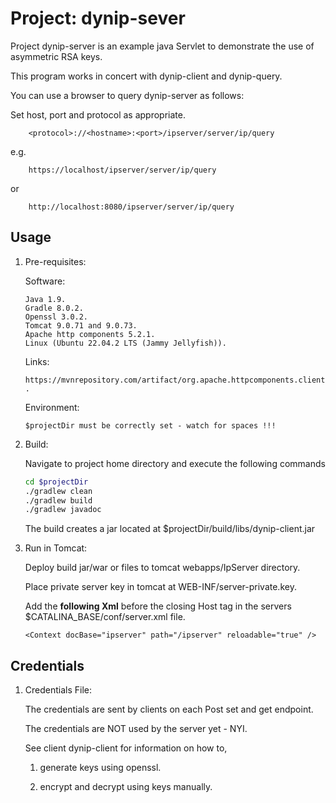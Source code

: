 
# Project: dynip-sever

Project dynip-server is an example java Servlet to demonstrate the use of asymmetric RSA keys.

This program works in concert with dynip-client and dynip-query.

You can use a browser to query dynip-server as follows: 

Set host, port and protocol as appropriate.
    
        <protocol>://<hostname>:<port>/ipserver/server/ip/query
    
e.g.
    
        https://localhost/ipserver/server/ip/query

or

        http://localhost:8080/ipserver/server/ip/query
        
## Usage

1. Pre-requisites:

    Software:
    
    ```text
    Java 1.9.  
    Gradle 8.0.2.   
    Openssl 3.0.2.
    Tomcat 9.0.71 and 9.0.73.
    Apache http components 5.2.1.
    Linux (Ubuntu 22.04.2 LTS (Jammy Jellyfish)).
    ```
    Links:
    
    ```text
    https://mvnrepository.com/artifact/org.apache.httpcomponents.client5/httpclient5 .
    ```
    
    Environment:
    
    ```text
    $projectDir must be correctly set - watch for spaces !!!
    ```
    
2. Build:

    Navigate to project home directory and execute the following commands

    ```bash
    cd $projectDir
    ./gradlew clean
    ./gradlew build
    ./gradlew javadoc
    ```
    The build creates a jar located at $projectDir/build/libs/dynip-client.jar

3. Run in Tomcat:

    Deploy build jar/war or files to tomcat webapps/IpServer directory.
    
    Place private server key in tomcat at WEB-INF/server-private.key.
    
    Add the **following Xml** before the closing Host tag in the servers $CATALINA_BASE/conf/server.xml file.
    
    ```text
    <Context docBase="ipserver" path="/ipserver" reloadable="true" />
    ```
    
## Credentials

1. Credentials File:

    The credentials are sent by clients on each Post set and get endpoint.

    The credentials are NOT used by the server yet - NYI.

    See client dynip-client for information on how to,
    
      1. generate keys using openssl.
    
      2. encrypt and decrypt using keys manually.
      
